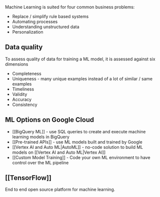 
Machine Learning is suited for four common business problems:

- Replace / simplify rule based systems
- Automating processes
- Understanding unstructured data
- Personalization

## Data quality

To assess quality of data for training a ML model, it is assessed against six dimensions

- Completeness
- Uniqueness - many unique examples instead of a lot of similar / same examples
- Timeliness
- Validity
- Accuracy
- Consistency

## ML Options on Google Cloud

- [[BigQuery ML]] - use SQL queries to create and execute machine learning models in BigQuery
- [[Pre-trained APIs]] - use ML models built and trained by Google
- [[Vertex AI and Auto ML|AutoML]] - no-code solution to build ML models on [[Vertex AI and Auto ML|Vertex AI]]
- [[Custom Model Training]] - Code your own ML environment to have control over the ML pipeline


## [[TensorFlow]]
End to end open source platform for machine learning.

